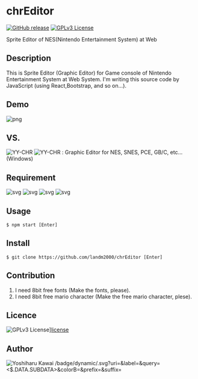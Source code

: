 # chrEditor
[![GitHub release](https://img.shields.io/github/release/landm2000/chrEditor.svg)][release]
[![GPLv3 License](http://img.shields.io/badge/license-GPLv3-blue.svg)][license]

[release]: !https://github.com/landm2000/chrEditor/releases  
[license]: https://raw.githubusercontent.com/landm2000/chrEditor/master/LICENSE

Sprite Editor of NES(Nintendo Entertainment System) at Web

## Description

 This is Sprite Editor (Graphic Editor) for Game console of Nintendo Entertainment System
at Web System. I'm writing this source code by JavaScript (using React,Bootstrap,
and so on...).

## Demo

![png](public/img/chrEditor_capture_01.png)

## VS. 

![YY-CHR](https://wiki.nesdev.com/w/index.php/YY-CHR)
![YY-CHR](https://www.romhacking.net/utilities/119/)
: Graphic Editor for NES, SNES, PCE, GB/C, etc...(Windows)

## Requirement

![svg](https://img.shields.io/badge/npm-5.6.0-brightgreen.svg)
![svg](https://img.shields.io/badge/React-16.8.5-orange.svg)
![svg](https://img.shields.io/badge/Bootstrap-3.3.1-blue.svg)
![svg](https://img.shields.io/badge/jQuery-1.12.4-yellow.svg)

## Usage

    $ npm start [Enter]

## Install

    $ git clone https://github.com/landm2000/chrEditor [Enter]

## Contribution

1. I need 8bit free fonts (Make the fonts, please).
1. I need 8bit free mario character (Make the free mario character, plese).

## Licence

![GPLv3 License](http://img.shields.io/badge/license-GPLv3-blue.svg)][license]

[license]: https://raw.githubusercontent.com/landm2000/chrEditor/master/LICENSE

## Author

![Yoshiharu Kawai](https://github.com/landm2000)
/badge/dynamic/<TYPE>.svg?uri=<URI>&label=<LABEL>&query=<$.DATA.SUBDATA>&colorB=<COLOR>&prefix=<PREFIX>&suffix=<SUFFIX>